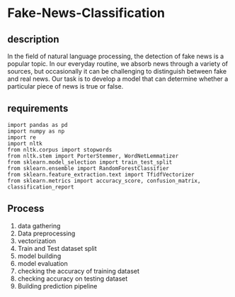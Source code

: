 # Fake-News-Classification

## description
In the field of natural language processing, the detection of fake news is a popular topic. In our everyday routine, we absorb news through a variety of sources, but occasionally it can be challenging to distinguish between fake and real news. Our task is to develop a model that can determine whether a particular piece of news is true or false.

## requirements

    import pandas as pd
    import numpy as np
    import re
    import nltk
    from nltk.corpus import stopwords
    from nltk.stem import PorterStemmer, WordNetLemmatizer
    from sklearn.model_selection import train_test_split
    from sklearn.ensemble import RandomForestClassifier
    from sklearn.feature_extraction.text import TfidfVectorizer
    from sklearn.metrics import accuracy_score, confusion_matrix, classification_report

## Process
   1. data gathering
   2. Data preprocessing
   3. vectorization
   4. Train and Test dataset split
   5. model building
   6. model evaluation
   7. checking the accuracy of training dataset
   8. checking accuracy on testing dataset
   9. Building prediction pipeline
      

